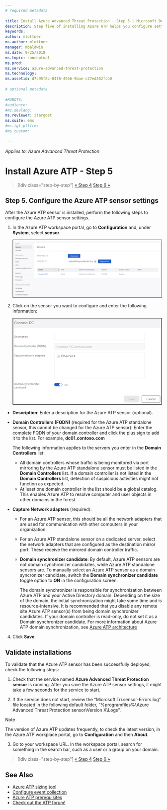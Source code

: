 ```yaml
---
# required metadata

title: Install Azure Advanced Threat Protection - Step 5 | Microsoft Docs
description: Step five of installing Azure ATP helps you configure settings for your Azure ATP standalone sensor.
keywords:
author: mlottner
ms.author: mlottner
manager: mbaldwin
ms.date: 9/25/2018
ms.topic: conceptual
ms.prod:
ms.service: azure-advanced-threat-protection
ms.technology:
ms.assetid: d7c95f8c-04f8-4946-9bae-c27ed362fcb0

# optional metadata

#ROBOTS:
#audience:
#ms.devlang:
ms.reviewer: itargoet
ms.suite: ems
#ms.tgt_pltfrm:
#ms.custom:

---
```


*Applies to: Azure Advanced Threat Protection*



# Install Azure ATP - Step 5

> [!div class="step-by-step"]
> [« Step 4](install-atp-step4.md)
> [Step 6 »](install-atp-step6-vpn.md)


## Step 5. Configure the Azure ATP sensor settings
After the Azure ATP sensor is installed, perform the following steps to configure the Azure ATP sensor settings.

1.  In the Azure ATP workspace portal, go to **Configuration** and, under **System**, select **sensor**.
   
     ![Configure sensor settings image](media/atp-sensor-config.png)


2.  Click on the sensor you want to configure and enter the following information:

    ![Configure sensor settings image](media/atp-sensor-config-2.png)

  - **Description**: Enter a description for the Azure ATP sensor (optional).
  - **Domain Controllers (FQDN)** (required for the Azure ATP standalone sensor, this cannot be changed for the Azure ATP sensor): Enter the complete FQDN of your domain controller and click the plus sign to add it to the list. For example,  **dc01.contoso.com**

      The following information applies to the servers you enter in the **Domain Controllers** list:
      - All domain controllers whose traffic is being monitored via port mirroring by the Azure ATP standalone sensor must be listed in the **Domain Controllers** list. If a domain controller is not listed in the **Domain Controllers** list, detection of suspicious activities might not function as expected.
      - At least one domain controller in the list should be a global catalog. This enables Azure ATP to resolve computer and user objects in other domains in the forest.

  - **Capture Network adapters** (required):
   
     - For an Azure ATP sensor, this should be all the network adapters that are used for communication with other computers in your organization.
    - For an Azure ATP standalone sensor on a dedicated server, select the network adapters that are configured as the destination mirror port. These receive the mirrored domain controller traffic.

    - **Domain synchronizer candidate**: By default, Azure ATP sensors are not domain synchronizer candidates, while Azure ATP standalone sensors are. To manually select an Azure ATP sensor as a domain syncronizer candidate, switch the **Domain synchronizer candidate** toggle option to **ON** in the configuration screen. 
    
        The domain synchronizer is responsible for synchronization between Azure ATP and your Active Directory domain. Depending on the size of the domain, the initial synchronization might take some time and is resource-intensive. 
   It is recommended that you disable any remote site Azure ATP sensor(s) from being domain synchronizer candidates.
   If your domain controller is read-only, do not set it as a Domain synchronizer candidate. For more information about Azure ATP domain synchronization, see [Azure ATP architecture](atp-architecture.md#azure-atp-sensor-features)
  
4. Click **Save**.


## Validate installations
To validate that the Azure ATP sensor has been successfully deployed, check the following steps:

1.  Check that the service named **Azure Advanced Threat Protection sensor** is running. After you save the Azure ATP sensor settings, it might take a few seconds for the service to start.

2.  If the service does not start, review the “Microsoft.Tri.sensor-Errors.log” file located in the following default folder, “%programfiles%\Azure Advanced Threat Protection sensor\Version X\Logs”.
 
 >[!NOTE]
 > The version of Azure ATP updates frequently, to check the latest version, in the Azure ATP workplace portal, go to **Configuration** and then **About**. 

3.  Go to your workspace URL. In the workspace portal, search for something in the search bar, such as a user or a group on your domain.



> [!div class="step-by-step"]
> [« Step 4](install-atp-step4.md)
> [Step 6 »](install-atp-step6-vpn.md)


## See Also

- [Azure ATP sizing tool](http://aka.ms/aatpsizingtool)
- [Configure event collection](configure-event-collection.md)
- [Azure ATP prerequisites](atp-prerequisites.md)
- [Check out the ATP forum!](https://aka.ms/azureatpcommunity)
